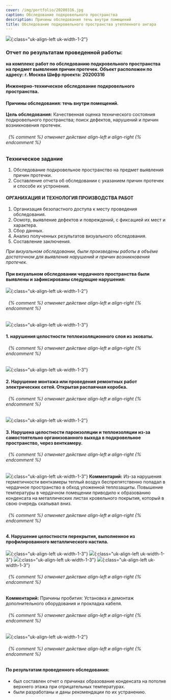 ```yaml
---
cover: /img/portfolio/20200316.jpg
caption: Обследование подкровельного пространства 
description: Причины обследования течь внутри помещений
title: Обследование подкровельного пространства утепленного ангара 
---
```


![](/img/portfolio/20200316/20200316.png){:class="uk-align-left uk-width-1-2"}
 
### **Отчет по результатам проведенной работы:**
**на комплекс работ по обследованию подкровельного пространства на предмет выявления причин протечек.
 Объект расположен по адресу: г. Москва 
Шифр проекта: 20200316**	

#### **Инженерно-техническое обследование подкровельного пространства.**
#### **Причины обследования: течь внутри помещений.**
**Цель обследования:** Качественная оценка технического состояния подкровельного пространства; поиск дефектов, нарушений и причин возникновения протечек.
###### &nbsp; {% comment %} отменяет действие align-left и align-right {% endcomment %}
### **Техническое задание**
1.	Обследование подкровельное пространство на предмет выявления причин протечки.
2.	Составление отчета об обследовании с указанием причин протечек и способе их устронения.

#### **ОРГАНИХАЦИЯ И ТЕХНОЛОГИЯ ПРОИЗВОДСТВА РАБОТ**
1.	Организация безопастного доступа к месту проведения обследования.
2.	Осмотр, выявление дефектов и повреждений, с фиксацией их мест и характера.
3.	Сбор данных.
4.	Анализ полученных результатов визуального обследования.
5.	Составление заключения.

*При визуальном обследовании, были произведены работы в объёме достаточном для выявления нарушений и причин возникновения протечек.* 

#### **При визуальном обследовании чердачного пространства были выявлены и зафиксированы следующие нарушения:**

![](/img/portfolio/20200316/20200316.2.png){:class="uk-align-left uk-width-1-2"}

   

###### &nbsp; {% comment %} отменяет действие align-left и align-right {% endcomment %}

![](/img/portfolio/20200316/20200316.3.png){:class="uk-align-left uk-width-1-3"}
#### 1.	нарушения целостности теплоизоляционного слоя из эковаты. 

  
###### &nbsp; {% comment %} отменяет действие align-left и align-right {% endcomment %}

![](/img/portfolio/20200316/20200316.4.png){:class="uk-align-left uk-width-1-3"}

#### 2.	Нарушение монтажа или проведения ремонтных работ электрических сетей.  Открытая распаячная коробка. 
 
###### &nbsp; {% comment %} отменяет действие align-left и align-right {% endcomment %}
![](/img/portfolio/20200316/20200316.5.png){:class="uk-align-left uk-width-1-2"}

#### 3.	Нарушена целостности пароизоляции и теплоизоляции из-за самостоятельно организованного выхода в подкровельное пространство, через венткамеру.
   
###### &nbsp; {% comment %} отменяет действие align-left и align-right {% endcomment %}

![](/img/portfolio/20200316/20200316.6.png){:class="uk-align-left uk-width-1-3"}
**Комментарий:** 
Из-за нарушения герметичности венткамеры теплый воздух беспрепятственно попадал в чердачное пространство в обход уложенной теплозащиты. Повышение температуры в чердачном помещении приводило к образованию конденсата на металлических листах кровельного покрытия, который в свою очередь скапывал вниз. 
 
###### &nbsp; {% comment %} отменяет действие align-left и align-right {% endcomment %}

#### 4.	Нарушение целостности перекрытия, выполненное из профилированного металлического настила.

![](/img/portfolio/20200316/20200316.7.png){:class="uk-align-left uk-width-1-3"}
![](/img/portfolio/20200316/20200316.8.png){:class="uk-align-left uk-width-1-3"}
![](/img/portfolio/20200316/20200316.9.png){:class="uk-align-left uk-width-1-3"}
![](/img/portfolio/20200316/20200316.10.png){:class="uk-align-left uk-width-1-3"}

    
    
###### &nbsp; {% comment %} отменяет действие align-left и align-right {% endcomment %}
**Комментарий:** 
Причины пробития: Установка и демонтаж дополнительного оборудования и прокладка кабеля.
###### &nbsp; {% comment %} отменяет действие align-left и align-right {% endcomment %}
![](/img/portfolio/20200316/20200316.11.png){:class="uk-align-left uk-width-1-2"}

 
###### &nbsp; {% comment %} отменяет действие align-left и align-right {% endcomment %}

#### **По результатам проведенного обследования:** 
- был составлен отчет о причинах образование конденсата на потолке верхнего этажа при отрицательных температурах.
- были разработаны и даны рекомендации по их устранению.

